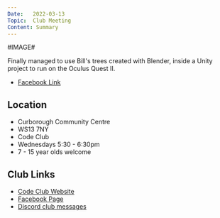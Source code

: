 ```yaml
---
Date:   2022-03-13
Topic:  Club Meeting
Content: Summary
---
```

#IMAGE#

Finally managed to use Bill's trees created with Blender, inside a Unity project to run on the Oculus Quest II.

* [Facebook Link](https://www.facebook.com/1481985248595237/posts/4688570197936710/)

## Location

* Curborough Community Centre
* WS13 7NY
* Code Club
* Wednesdays 5:30 - 6:30pm
* 7 - 15 year olds welcome

## Club Links

* [Code Club Website](https://lichfield-code-club.github.io/)
* [Facebook Page](https://www.facebook.com/LichfieldCoders)
* [Discord club messages](https://discord.gg/szz6xGK)
